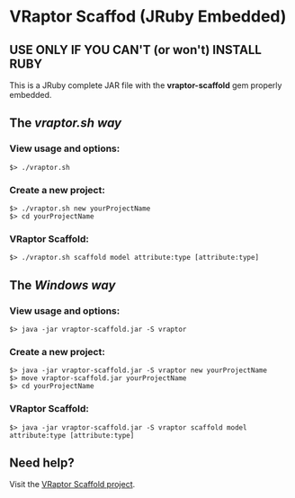 VRaptor Scaffod (JRuby Embedded)
================================

USE ONLY IF YOU CAN'T (or won't) INSTALL RUBY
---------------------------------------------

This is a JRuby complete JAR file with the **vraptor-scaffold** gem properly embedded.


The *vraptor.sh way*
--------------------

### View usage and options:

    $> ./vraptor.sh

### Create a new project:

    $> ./vraptor.sh new yourProjectName
    $> cd yourProjectName

### VRaptor Scaffold:

    $> ./vraptor.sh scaffold model attribute:type [attribute:type]

The *Windows way*
-----------------

### View usage and options:

    $> java -jar vraptor-scaffold.jar -S vraptor

### Create a new project:

    $> java -jar vraptor-scaffold.jar -S vraptor new yourProjectName
    $> move vraptor-scaffold.jar yourProjectName
    $> cd yourProjectName

### VRaptor Scaffold:

    $> java -jar vraptor-scaffold.jar -S vraptor scaffold model attribute:type [attribute:type]

Need help?
----------

Visit the [VRaptor Scaffold project](https://github.com/caelum/vraptor-scaffold).
